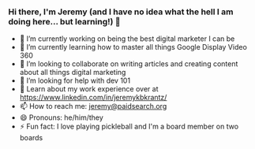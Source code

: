 ### Hi there, I'm Jeremy (and I have no idea what the hell I am doing here... but learning!) 👋

- 🔭 I’m currently working on being the best digital marketer I can be
- 🌱 I’m currently learning how to master all things Google Display Video 360
- 👯 I’m looking to collaborate on writing articles and creating content about all things digital marketing
- 🤔 I’m looking for help with dev 101
- 💬 Learn about my work experience over at https://www.linkedin.com/in/jeremykbkrantz/
- 📫 How to reach me: jeremy@paidsearch.org
- 😄 Pronouns: he/him/they
- ⚡ Fun fact: I love playing pickleball and I'm a board member on two boards
